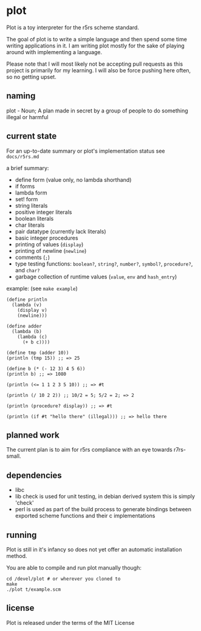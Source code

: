plot
====
Plot is a toy interpreter for the r5rs scheme standard.

The goal of plot is to write a simple language and then spend some time writing applications in it.
I am writing plot mostly for the sake of playing around with implementing a language.

Please note that I will most likely not be accepting pull requests as this project is primarily for my learning.
I will also be force pushing here often, so no getting upset.

naming
-------
plot - Noun; A plan made in secret by a group of people to do something illegal or harmful

current state
-------------
For an up-to-date summary or plot's implementation status see `docs/r5rs.md`

a brief summary:
* define form (value only, no lambda shorthand)
* if forms
* lambda form
* set! form
* string literals
* positive integer literals
* boolean literals
* char literals
* pair datatype (currently lack literals)
* basic integer procedures
* printing of values (`display`)
* printing of newline (`newline`)
* comments (`;`)
* type testing functions: `boolean?`, `string?`, `number?`, `symbol?`, `procedure?`, and `char?`
* garbage collection of runtime values (`value`, `env` and `hash_entry`)

example: (see `make example`)

    (define println
      (lambda (v)
        (display v)
        (newline)))

    (define adder
      (lambda (b)
        (lambda (c)
          (+ b c))))

    (define tmp (adder 10))
    (println (tmp 15)) ;; => 25

    (define b (* (- 12 3) 4 5 6))
    (println b) ;; => 1080

    (println (<= 1 1 2 3 5 10)) ;; => #t

    (println (/ 10 2 2)) ;; 10/2 = 5; 5/2 = 2; => 2

    (println (procedure? display)) ;; => #t

    (println (if #t "hello there" (illegal))) ;; => hello there

planned work
------------
The current plan is to aim for r5rs compliance with an eye towards r7rs-small.

dependencies
------------
* libc
* lib check is used for unit testing, in debian derived system this is simply 'check'
* perl is used as part of the build process to generate bindings between exported scheme functions and their c implementations

running
----------
Plot is still in it's infancy so does not yet offer an automatic installation method.

You are able to compile and run plot manually though:

    cd /devel/plot # or wherever you cloned to
    make
    ./plot t/example.scm

license
---------
Plot is released under the terms of the MIT License


